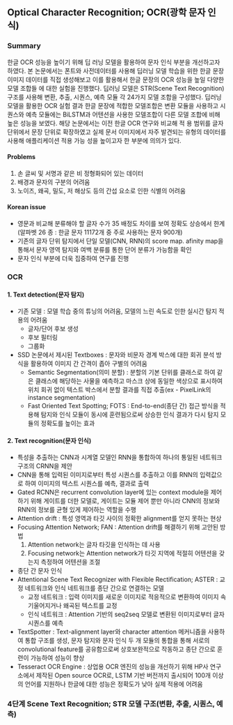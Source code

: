 ## Optical Character Recognition; OCR(광학 문자 인식)

### Summary
한글 OCR 성능을 높이기 위해 딥 러닝 모델을 활용하여 문자 인식 부분을 개선하고자 하였다.
본 논문에서는 폰트와 사전데이터를 사용해 딥러닝 모델 학습을 위한 한글 문장 이미지 데이터를 직접 생성해보고 이를 활용해서 한글 문장의 OCR 성능을 높일 다양한 모델 조합들 에 대한 실험을 진행했다.
딥러닝 모델은 STR(Scene Text Recognition) 구조를 사용해 변환, 추출, 시퀀스, 예측 모듈 각 24가지 모델 조합을 구성했다.
딥러닝 모델을 활용한 OCR 실험 결과 한글 문장에 적합한 모델조합은 변환 모듈을 사용하고 시퀀스와 예측 모듈에는 BiLSTM과 어텐션을 사용한 모델조합이 다른 모델 조합에 비해 높은 성능을 보였다.
해당 논문에서는 이전 한글 OCR 연구와 비교해 적 용 범위를 글자 단위에서 문장 단위로 확장하였고 실제 문서 이미지에서 자주 발견되는 유형의 데이터를 사용해 애플리케이션 적용 가능 성을 높이고자 한 부분에 의의가 있다.
#### Problems
1. 손 글씨 및 서명과 같은 비 정형화되어 있는 데이터
2. 배경과 문자의 구분의 어려움
3. 노이즈, 왜곡, 밀도, 저 해상도 등의 간섭 요소로 인한 식별의 어려움

#### Korean issue
- 영문과 비교해 분류해야 할 글자 수가 35 배정도 차이를 보여 정확도 상승에서 한계(알파벳 26 종 : 한글 문자 11172개 중 주로 사용하는 문자 900개)
- 기존의 글자 단위 탐지에서 단일 모델(CNN, RNN)의 score map. afinity map을 통해서 문자 영역 탐지와 여백 분류를 통한 단어 분류가 가능함을 확인
- 문자 인식 부분에 더욱 집중하여  연구를 진행
### OCR
#### 1. Text detection(문자 탐지)
- 기존 모델 : 모델 학습 중의 튜닝의 어려움, 모델의 느린 속도로 인한 실시간 탐지 적용의 어려움
	- 글자/단어 후보 생성
	- 후보 필터링
	- 그룹화
- SSD 논문에서 제시된 Textboxes : 문자와 비문자 경계 박스에 대한 회귀 분석 방식을 활용하여 이미지 간 간격이 좁아 구별의 어려움
	- Semantic Segmentation(의미 분할) : 분할의 기본 단위를 클래스로 하여 같은 클래스에 해당하는 사물을 예측하고 마스크 상에 동일한 색상으로 표시하여 위치 회귀 없이 텍스트 박스에서 분할 결과를 직접 추출(ex - PixelLink의 instance segmentation)
	- Fast Oriented Text Spotting; FOTS : End-to-end(종단 간) 접근 방식을 적용해 탐지와 인식 모듈이 동시에 훈련됨으로써 상승한 인식 결과가 다시 탐지 모듈의 정확도를 높이는 효과
#### 2. Text recognition(문자 인식)
- 특성을 추출하는 CNN과 시계열 모델인 RNN을 통합하여 하나의 통일된 네트워크 구조의 CRNN을 제안
- CNN을 통해 입력된 이미지로부터 특성 시퀀스를 추출하고 이를 RNN의 입력값으로 하여 이미지의 텍스트 시퀀스를 예측, 결과로 출력
- Gated RCNN은 recurrent convolution layer에 있는 context module을 제어하기 위해 게이트를 더한 모델로, 게이트는 모듈 제어 뿐만 아니라 CNN의 정보와 RNN의 정보를 균형 있게 제어하는 역할을 수행
- Attention drift : 특성 영역과 타깃 사이의 정확한 alignment를 얻지 못하는 현상
- Focusing Attention Network; FAN : Attention drift를 해결하기 위해 고안된 방법
	1. Attention network는 글자 타깃을 인식하는 데 사용
	2. Focusing network는 Attention network가 타깃 지역에 적절히 어텐션을 갖는지 측정하여 어텐션을 조절
- 종단 간 문자 인식
- Attentional Scene Text Recognizer with Flexible Rectification; ASTER : 교정 네트워크와 인식 네트워크를 종단 간으로 연결하는 모델
	- 교정 네트워크 : 입력 이미지를 새로운 이미지로 적응적으로 변환하여 이미지 속 기울어지거나 왜곡된 텍스트를 교정
	- 인식 네트워크 : Attention 기반의 seq2seq 모델로 변환된 이미지로부터 글자 시퀀스를 예측
- TextSpotter : Text-alignment layer와 character attention 메커니즘을 사용하여 통합 구조를 생성, 문자 탐지와 문자 인식 두 개 모듈의 통합을 통해 서로의 convolutional feature를 공유함으로써 상호보완적으로 작동하고 종단 간으로 훈련이 가능하여 성능이 향상
- Tesseract OCR Engine : 상업용 OCR 엔진의 성능을 개선하기 위해 HP사 연구소에서 제작된 Open source OCR로, LSTM 기반 버전까지 출시되어 100개 이상의 언어를 지원하나 한글에 대한 성능은 정확도가 낮아 실제 적용에 어려움

### 4단계 Scene Text Recognition; STR 모델 구조(변환, 추출, 시퀀스, 예측)
